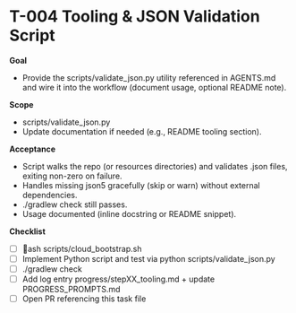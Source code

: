 # T-004 Tooling & JSON Validation Script

**Goal**

- Provide the scripts/validate_json.py utility referenced in AGENTS.md and wire it into the workflow (document usage, optional README note).

**Scope**

- scripts/validate_json.py
- Update documentation if needed (e.g., README tooling section).

**Acceptance**

- Script walks the repo (or resources directories) and validates .json files, exiting non-zero on failure.
- Handles missing json5 gracefully (skip or warn) without external dependencies.
- ./gradlew check still passes.
- Usage documented (inline docstring or README snippet).

**Checklist**

- [ ] ash scripts/cloud_bootstrap.sh
- [ ] Implement Python script and test via python scripts/validate_json.py
- [ ] ./gradlew check
- [ ] Add log entry progress/stepXX_tooling.md + update PROGRESS_PROMPTS.md
- [ ] Open PR referencing this task file
